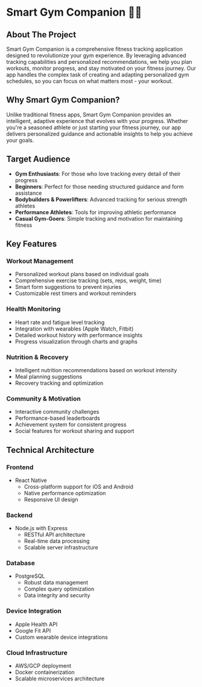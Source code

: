 # Smart Gym Companion 🏋️‍♂️

## About The Project

Smart Gym Companion is a comprehensive fitness tracking application designed to revolutionize your gym experience. By leveraging advanced tracking capabilities and personalized recommendations, we help you plan workouts, monitor progress, and stay motivated on your fitness journey. Our app handles the complex task of creating and adapting personalized gym schedules, so you can focus on what matters most - your workout.

## Why Smart Gym Companion?

Unlike traditional fitness apps, Smart Gym Companion provides an intelligent, adaptive experience that evolves with your progress. Whether you're a seasoned athlete or just starting your fitness journey, our app delivers personalized guidance and actionable insights to help you achieve your goals.

## Target Audience

- **Gym Enthusiasts**: For those who love tracking every detail of their progress
- **Beginners**: Perfect for those needing structured guidance and form assistance
- **Bodybuilders & Powerlifters**: Advanced tracking for serious strength athletes
- **Performance Athletes**: Tools for improving athletic performance
- **Casual Gym-Goers**: Simple tracking and motivation for maintaining fitness

## Key Features

### Workout Management
- Personalized workout plans based on individual goals
- Comprehensive exercise tracking (sets, reps, weight, time)
- Smart form suggestions to prevent injuries
- Customizable rest timers and workout reminders

### Health Monitoring
- Heart rate and fatigue level tracking
- Integration with wearables (Apple Watch, Fitbit)
- Detailed workout history with performance insights
- Progress visualization through charts and graphs

### Nutrition & Recovery
- Intelligent nutrition recommendations based on workout intensity
- Meal planning suggestions
- Recovery tracking and optimization

### Community & Motivation
- Interactive community challenges
- Performance-based leaderboards
- Achievement system for consistent progress
- Social features for workout sharing and support

## Technical Architecture

### Frontend
- React Native
  - Cross-platform support for iOS and Android
  - Native performance optimization
  - Responsive UI design

### Backend
- Node.js with Express
  - RESTful API architecture
  - Real-time data processing
  - Scalable server infrastructure

### Database
- PostgreSQL
  - Robust data management
  - Complex query optimization
  - Data integrity and security

### Device Integration
- Apple Health API
- Google Fit API
- Custom wearable device integrations

### Cloud Infrastructure
- AWS/GCP deployment
- Docker containerization
- Scalable microservices architecture
